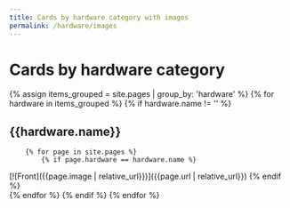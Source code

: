```yaml
---
title: Cards by hardware category with images
permalink: /hardware/images
---
```

# Cards by hardware category
{% assign items_grouped = site.pages | group_by: 'hardware' %}
{% for hardware in items_grouped  %}
    {% if hardware.name != '' %}
## {{hardware.name}}
        {% for page in site.pages %}
            {% if page.hardware == hardware.name %}
[![Front]({{page.image | relative_url}})]({{page.url | relative_url}})
            {% endif %}   
        {% endfor %}
    {% endif %}
{% endfor %}